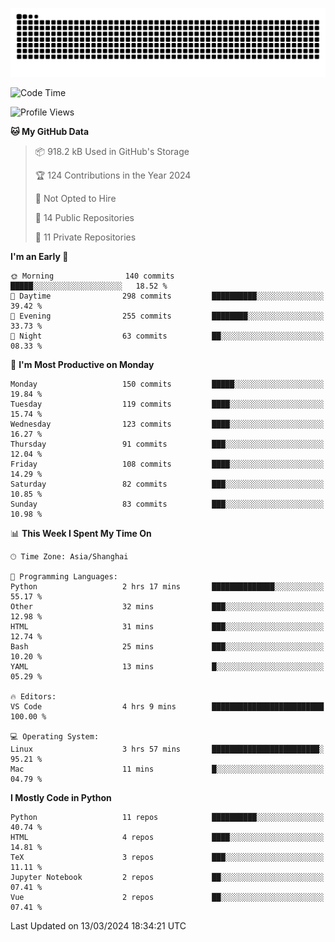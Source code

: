 ![](https://raw.githubusercontent.com/BorisYang326/BorisYang326/output/github-contribution-grid-snake-dark.svg)

<!--START_SECTION:waka-->
![Code Time](http://img.shields.io/badge/Code%20Time-44%20hrs%204%20mins-blue)

![Profile Views](http://img.shields.io/badge/Profile%20Views-1-blue)

**🐱 My GitHub Data** 

> 📦 918.2 kB Used in GitHub's Storage 
 > 
> 🏆 124 Contributions in the Year 2024
 > 
> 🚫 Not Opted to Hire
 > 
> 📜 14 Public Repositories 
 > 
> 🔑 11 Private Repositories 
 > 
**I'm an Early 🐤** 

```text
🌞 Morning                140 commits         █████░░░░░░░░░░░░░░░░░░░░   18.52 % 
🌆 Daytime                298 commits         ██████████░░░░░░░░░░░░░░░   39.42 % 
🌃 Evening                255 commits         ████████░░░░░░░░░░░░░░░░░   33.73 % 
🌙 Night                  63 commits          ██░░░░░░░░░░░░░░░░░░░░░░░   08.33 % 
```
📅 **I'm Most Productive on Monday** 

```text
Monday                   150 commits         █████░░░░░░░░░░░░░░░░░░░░   19.84 % 
Tuesday                  119 commits         ████░░░░░░░░░░░░░░░░░░░░░   15.74 % 
Wednesday                123 commits         ████░░░░░░░░░░░░░░░░░░░░░   16.27 % 
Thursday                 91 commits          ███░░░░░░░░░░░░░░░░░░░░░░   12.04 % 
Friday                   108 commits         ████░░░░░░░░░░░░░░░░░░░░░   14.29 % 
Saturday                 82 commits          ███░░░░░░░░░░░░░░░░░░░░░░   10.85 % 
Sunday                   83 commits          ███░░░░░░░░░░░░░░░░░░░░░░   10.98 % 
```


📊 **This Week I Spent My Time On** 

```text
🕑︎ Time Zone: Asia/Shanghai

💬 Programming Languages: 
Python                   2 hrs 17 mins       ██████████████░░░░░░░░░░░   55.17 % 
Other                    32 mins             ███░░░░░░░░░░░░░░░░░░░░░░   12.98 % 
HTML                     31 mins             ███░░░░░░░░░░░░░░░░░░░░░░   12.74 % 
Bash                     25 mins             ███░░░░░░░░░░░░░░░░░░░░░░   10.20 % 
YAML                     13 mins             █░░░░░░░░░░░░░░░░░░░░░░░░   05.29 % 

🔥 Editors: 
VS Code                  4 hrs 9 mins        █████████████████████████   100.00 % 

💻 Operating System: 
Linux                    3 hrs 57 mins       ████████████████████████░   95.21 % 
Mac                      11 mins             █░░░░░░░░░░░░░░░░░░░░░░░░   04.79 % 
```

**I Mostly Code in Python** 

```text
Python                   11 repos            ██████████░░░░░░░░░░░░░░░   40.74 % 
HTML                     4 repos             ████░░░░░░░░░░░░░░░░░░░░░   14.81 % 
TeX                      3 repos             ███░░░░░░░░░░░░░░░░░░░░░░   11.11 % 
Jupyter Notebook         2 repos             ██░░░░░░░░░░░░░░░░░░░░░░░   07.41 % 
Vue                      2 repos             ██░░░░░░░░░░░░░░░░░░░░░░░   07.41 % 
```




 Last Updated on 13/03/2024 18:34:21 UTC
<!--END_SECTION:waka-->
